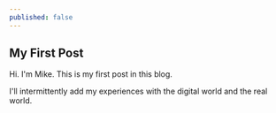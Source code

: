 ```yaml
---
published: false
---
```

## My First Post

Hi. I'm Mike. This is my first post in this blog.

I'll intermittently add my experiences with the digital world and the real world.
